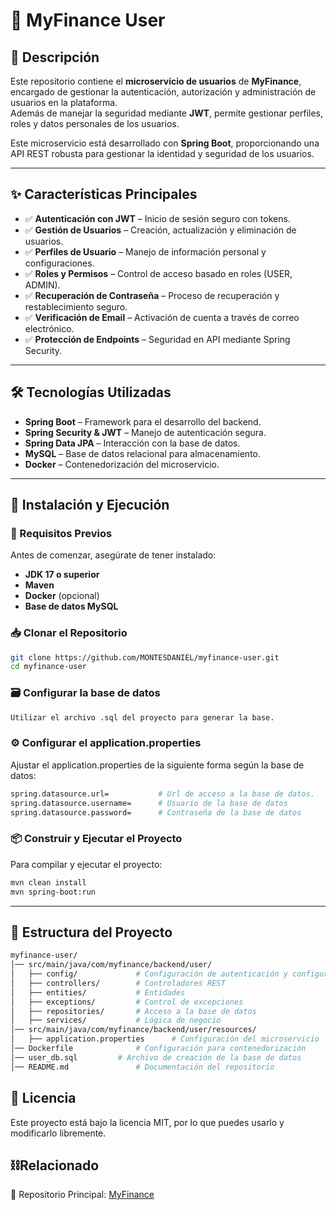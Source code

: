 # 👤 MyFinance User

## 📌 Descripción

Este repositorio contiene el **microservicio de usuarios** de **MyFinance**, encargado de gestionar la autenticación, autorización y administración de usuarios en la plataforma.  
Además de manejar la seguridad mediante **JWT**, permite gestionar perfiles, roles y datos personales de los usuarios.

Este microservicio está desarrollado con **Spring Boot**, proporcionando una API REST robusta para gestionar la identidad y seguridad de los usuarios.

---

## ✨ Características Principales

- ✅ **Autenticación con JWT** – Inicio de sesión seguro con tokens.
- ✅ **Gestión de Usuarios** – Creación, actualización y eliminación de usuarios.
- ✅ **Perfiles de Usuario** – Manejo de información personal y configuraciones.
- ✅ **Roles y Permisos** – Control de acceso basado en roles (USER, ADMIN).
- ✅ **Recuperación de Contraseña** – Proceso de recuperación y restablecimiento seguro.
- ✅ **Verificación de Email** – Activación de cuenta a través de correo electrónico.
- ✅ **Protección de Endpoints** – Seguridad en API mediante Spring Security.

---

## 🛠 Tecnologías Utilizadas

- **Spring Boot** – Framework para el desarrollo del backend.
- **Spring Security & JWT** – Manejo de autenticación segura.
- **Spring Data JPA** – Interacción con la base de datos.
- **MySQL** – Base de datos relacional para almacenamiento.
- **Docker** – Contenedorización del microservicio.

---

## 🚀 Instalación y Ejecución

### 📌 Requisitos Previos

Antes de comenzar, asegúrate de tener instalado:

- **JDK 17 o superior**
- **Maven**
- **Docker** (opcional)
- **Base de datos MySQL**

### 📥 Clonar el Repositorio

```sh
git clone https://github.com/MONTESDANIEL/myfinance-user.git
cd myfinance-user
```

### 🗃️ Configurar la base de datos

```sh
Utilizar el archivo .sql del proyecto para generar la base.
```

### ⚙️ Configurar el application.properties

Ajustar el application.properties de la siguiente forma según la base de datos:

```sh
spring.datasource.url=           # Url de acceso a la base de datos.
spring.datasource.username=      # Usuario de la base de datos
spring.datasource.password=      # Contraseña de la base de datos
```

### 📦 Construir y Ejecutar el Proyecto

Para compilar y ejecutar el proyecto:

```sh
mvn clean install
mvn spring-boot:run
```

---

## 📂 Estructura del Proyecto

```sh
myfinance-user/
│── src/main/java/com/myfinance/backend/user/
│   ├── config/             # Configuración de autenticación y configuración
│   ├── controllers/        # Controladores REST
│   ├── entities/           # Entidades
│   ├── exceptions/         # Control de excepciones
│   ├── repositories/       # Acceso a la base de datos
│   ├── services/           # Lógica de negocio
│── src/main/java/com/myfinance/backend/user/resources/
│   ├── application.properties      # Configuración del microservicio
│── Dockerfile              # Configuración para contenedorización
│── user_db.sql         # Archivo de creación de la base de datos
│── README.md               # Documentación del repositorio
```

## 📜 Licencia

Este proyecto está bajo la licencia MIT, por lo que puedes usarlo y modificarlo libremente.

## ⛓️Relacionado

🔗 Repositorio Principal: [MyFinance](https://github.com/MONTESDANIEL/myfinance)
